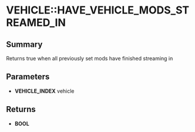 # VEHICLE::HAVE_VEHICLE_MODS_STREAMED_IN

## Summary
Returns true when all previously set mods have finished streaming in

## Parameters
* **VEHICLE_INDEX** vehicle

## Returns
* **BOOL**